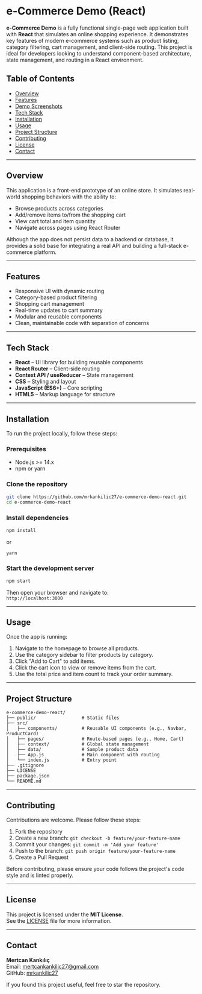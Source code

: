 # e-Commerce Demo (React)

**e-Commerce Demo** is a fully functional single-page web application built with **React** that simulates an online shopping experience. It demonstrates key features of modern e-commerce systems such as product listing, category filtering, cart management, and client-side routing. This project is ideal for developers looking to understand component-based architecture, state management, and routing in a React environment.

## Table of Contents

- [Overview](#overview)
- [Features](#features)
- [Demo Screenshots](#demo-screenshots)
- [Tech Stack](#tech-stack)
- [Installation](#installation)
- [Usage](#usage)
- [Project Structure](#project-structure)
- [Contributing](#contributing)
- [License](#license)
- [Contact](#contact)

---

## Overview

This application is a front-end prototype of an online store. It simulates real-world shopping behaviors with the ability to:

- Browse products across categories
- Add/remove items to/from the shopping cart
- View cart total and item quantity
- Navigate across pages using React Router

Although the app does not persist data to a backend or database, it provides a solid base for integrating a real API and building a full-stack e-commerce platform.

---

## Features

- Responsive UI with dynamic routing
- Category-based product filtering
- Shopping cart management
- Real-time updates to cart summary
- Modular and reusable components
- Clean, maintainable code with separation of concerns

---

## Tech Stack

- **React** – UI library for building reusable components
- **React Router** – Client-side routing
- **Context API / useReducer** – State management
- **CSS** – Styling and layout
- **JavaScript (ES6+)** – Core scripting
- **HTML5** – Markup language for structure

---

## Installation

To run the project locally, follow these steps:

### Prerequisites

- Node.js >= 14.x
- npm or yarn

### Clone the repository

```bash
git clone https://github.com/mrkankilic27/e-commerce-demo-react.git
cd e-commerce-demo-react
```

### Install dependencies

```bash
npm install
```

or

```bash
yarn
```

### Start the development server

```bash
npm start
```

Then open your browser and navigate to:  
`http://localhost:3000`

---

## Usage

Once the app is running:

1. Navigate to the homepage to browse all products.
2. Use the category sidebar to filter products by category.
3. Click "Add to Cart" to add items.
4. Click the cart icon to view or remove items from the cart.
5. Use the total price and item count to track your order summary.

---

## Project Structure

```
e-commerce-demo-react/
├── public/                 # Static files
├── src/
│   ├── components/         # Reusable UI components (e.g., Navbar, ProductCard)
│   ├── pages/              # Route-based pages (e.g., Home, Cart)
│   ├── context/            # Global state management
│   ├── data/               # Sample product data
│   ├── App.js              # Main component with routing
│   └── index.js            # Entry point
├── .gitignore
├── LICENSE
├── package.json
└── README.md
```

---

## Contributing

Contributions are welcome. Please follow these steps:

1. Fork the repository
2. Create a new branch: `git checkout -b feature/your-feature-name`
3. Commit your changes: `git commit -m 'Add your feature'`
4. Push to the branch: `git push origin feature/your-feature-name`
5. Create a Pull Request

Before contributing, please ensure your code follows the project's code style and is linted properly.

---

## License

This project is licensed under the **MIT License**.  
See the [LICENSE](LICENSE) file for more information.

---

## Contact

**Mertcan Kankılıç**  
Email: mertcankankilic27@gmail.com  
GitHub: [mrkankilic27](https://github.com/mrkankilic27)

If you found this project useful, feel free to star the repository.
